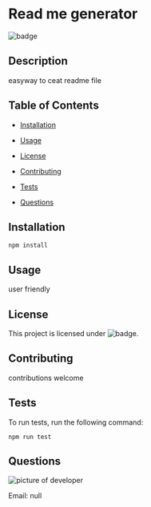 
# Read me generator
![badge](https://img.shields.io/badge/License-MIT-blue)

## Description

easyway to ceat readme file

## Table of Contents

* [Installation](#installation)

* [Usage](#usage)

* [License](#license)

* [Contributing](#contributing)

* [Tests](#tests)

* [Questions](#questions)

## Installation

```npm install```

## Usage
user friendly

## License
 This project is licensed under ![badge](https://img.shields.io/badge/License-MIT-blue).

## Contributing
contributions welcome

## Tests
 
To run tests, run the following command:

```npm run test```

## Questions

![picture of developer](https://avatars3.githubusercontent.com/u/60660512?v=4)

Email: null
